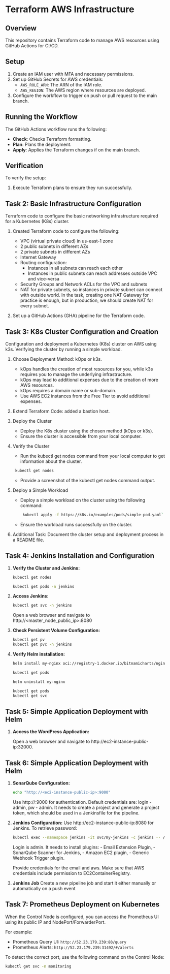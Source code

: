 # Terraform AWS Infrastructure

## Overview
This repository contains Terraform code to manage AWS resources using GitHub Actions for CI/CD.

## Setup
1. Create an IAM user with MFA and necessary permissions.
2. Set up GitHub Secrets for AWS credentials:
   - `AWS_ROLE_ARN`: The ARN of the IAM role.
   - `AWS_REGION`: The AWS region where resources are deployed.
3. Configure the workflow to trigger on push or pull request to the main branch.

## Running the Workflow
The GitHub Actions workflow runs the following:
- **Check**: Checks Terraform formatting.
- **Plan**: Plans the deployment.
- **Apply**: Applies the Terraform changes if on the main branch.

## Verification
To verify the setup:
1. Execute Terraform plans to ensure they run successfully.

## Task 2: Basic Infrastructure Configuration

Terraform code to configure the basic networking infrastructure required for a Kubernetes (K8s) cluster.

1. Created Terraform code to configure the following:

   - VPC (virtual private cloud) in us-east-1 zone
   - 2 public subnets in different AZs
   - 2 private subnets in different AZs
   - Internet Gateway
   - Routing configuration:
     - Instances in all subnets can reach each other
     - Instances in public subnets can reach addresses outside VPC and vice-versa
   - Security Groups and Network ACLs for the VPC and subnets
   - NAT for private subnets, so instances in private subnet can connect with outside world. In the task, creating one NAT Gateway for practice is enough, but in production, we should create NAT for every subnet.

2. Set up a GitHub Actions (GHA) pipeline for the Terraform code.

## Task 3: K8s Cluster Configuration and Creation

Configuration and deployment a Kubernetes (K8s) cluster on AWS using k3s. Verifying the cluster by running a simple workload.

1. Choose Deployment Method: kOps or k3s.

   - kOps handles the creation of most resources for you, while k3s requires you to manage the underlying infrastructure.
   - kOps may lead to additional expenses due to the creation of more AWS resources.
   - kOps requires a domain name or sub-domain.
   - Use AWS EC2 instances from the Free Tier to avoid additional expenses.

2. Extend Terraform Code: added a bastion host.

3. Deploy the Cluster

   - Deploy the K8s cluster using the chosen method (kOps or k3s).
   - Ensure the cluster is accessible from your local computer.

4. Verify the Cluster

   - Run the kubectl get nodes command from your local computer to get information about the cluster.
   ```bash
    kubectl get nodes
    ```
   - Provide a screenshot of the kubectl get nodes command output.

5. Deploy a Simple Workload

   - Deploy a simple workload on the cluster using the following command:
     ```bash
      kubectl apply -f https://k8s.io/examples/pods/simple-pod.yaml`
     ``` 
   - Ensure the workload runs successfully on the cluster.

6. Additional Task: Document the cluster setup and deployment process in a README file.

## Task 4: Jenkins Installation and Configuration

1. **Verify the Cluster and Jenkins:**

   ```bash
   kubectl get nodes
   ```
   
   ```bash
   kubectl get pods -n jenkins
   ```

2. **Access Jenkins:**

   ```bash
   kubectl get svc -n jenkins
   ```
   Open a web browser and navigate to http://<master_node_public_ip>:8080

3. **Check Persistent Volume Configuration:**

   ```bash
   kubectl get pv
   kubectl get pvc -n jenkins
   ```

4. **Verify Helm installation:**

   ```bash
   helm install my-nginx oci://registry-1.docker.io/bitnamicharts/nginx
   ```
   
   ```bash
   kubectl get pods
   ```
   
   ```bash
   helm uninstall my-nginx
   ```
   
   ```bash
   kubectl get pods
   kubectl get svc
   ```

## Task 5: Simple Application Deployment with Helm
1. **Access the WordPress Application:**

   Open a web browser and navigate to http://ec2-instance-public-ip:32000.

## Task 6: Simple Application Deployment with Helm
1. **SonarQube Configuration:**

   ```bash
   echo "http://<ec2-instance-public-ip>:9000"
   ```
   Use http://<ec2-instance-public-ip>:9000 for authentication.
   Default credentials are: login - admin, pw - admin.
   It needs to create a project and generate a project token, which should be used in a Jenkinsfile for the pipeline.

2. **Jenkins Configuration:**
   Use http://ec2-instance-public-ip:8080 for Jenkins.
   To retrieve password:
    
    ```bash
    kubectl exec --namespace jenkins -it svc/my-jenkins -c jenkins -- /bin/cat /run/secrets/additional/chart-admin-password
    ```
    Login is admin.
    It needs to install plugins:
       - Email Extension Plugin, 
       - SonarQube Scanner for Jenkins,
       - Amazon EC2 plugin,
       - Generic Webhook Trigger plugin.

    Provide credentials for the email and aws. 
    Make sure that AWS credentials include permission to EC2ContainerRegistry.

3. **Jenkins Job**
    Create a new pipeline job and start it either manually or automatically on a push event

## Task 7: Prometheus Deployment on Kubernetes
When the Control Node is configured, you can access the Prometheus UI using its public IP and NodePort/ForwarderPort.

For example:
- Prometheus Query UI: `http://52.23.179.239:80/query`
- Prometheus Alerts: `http://52.23.179.239:31492/#/alerts`

To detect the correct port, use the following command on the Control Node:
```bash
kubectl get svc -n monitoring
```
